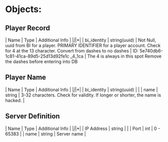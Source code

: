
# Objects:

## Player Record
| Name | Type | Additional Info |
|*|*|*|
| bi_identity | string(uuid) | Not Null, uuid from BI for a player. PRIMARY IDENTIFIER for a player account. Check for 4 at the 13 character. Convert from dashes to no dashes |
ID: 5e740db6-1c81-41ca-89d5-25d13d92fe1c
_4_1ca | The 4 is always in this spot
Remove the dashes before entering into DB


## Player Name
| Name | Type | Additional Info |
|*|*|*|
| bi_identity | string(uuid) |  |
| name | string | 3-32 characters. Check for validity. If longer or shorter, the name is hacked. |

## Server Definition
| Name | Type | Additional Info |
|*|*|*|
| IP Address | string |  |
| Port | int | 0 - 65383 |
| name | string | Server name |


